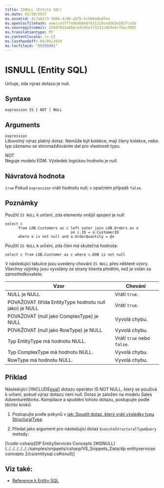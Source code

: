 ```yaml
---
title: ISNULL (Entity SQL)
ms.date: 03/30/2017
ms.assetid: dc7a0173-3664-4c90-a57b-5cbb0a8ed7ee
ms.openlocfilehash: aaecce3ff74d64b8e07b31329ced5b5e581fca5b
ms.sourcegitcommit: 558d78d2a68acd4c95ef23231c8b4e4c7bac3902
ms.translationtype: MT
ms.contentlocale: cs-CZ
ms.lasthandoff: 04/09/2019
ms.locfileid: "59295091"
---
```

# <a name="isnull-entity-sql"></a>ISNULL (Entity SQL)
Určuje, zda výraz dotazu je null.  
  
## <a name="syntax"></a>Syntaxe  
  
```  
expression IS [ NOT ] NULL  
```  
  
## <a name="arguments"></a>Arguments  
 `expression`  
 Libovolný výraz platný dotaz. Nemůže být kolekce, mají členy kolekce, nebo typ záznamu se shromažďováním dat pro vlastnosti typu.  
  
 NOT  
 Neguje modelu EDM. Výsledek logickou hodnotu je null.  
  
## <a name="return-value"></a>Návratová hodnota  
 `true` Pokud `expression` vrátí hodnotu null; v opačném případě `false`.  
  
## <a name="remarks"></a>Poznámky  
 Použití `IS NULL` k určení, zda elementu vnější spojení je null:  
  
```  
select c   
      from LOB.Customers as c left outer join LOB.Orders as o   
                              on c.ID = o.CustomerID    
      where o is not null and o.OrderQuantity = @x  
```  
  
 Použití `IS NULL` k určení, zda člen má skutečná hodnota:  
  
```  
select c from LOB.Customer as c where c.DOB is not null  
```  
  
 V následující tabulce jsou uvedeny chování `IS NULL` přes některé vzory. Všechny výjimky jsou vyvolány ze strany klienta předtím, než je volán za zprostředkovatele:  
  
|Vzor|Chování|  
|-------------|--------------|  
|NULL je NULL|Vrátí `true`.|  
|POVAŽOVAT (třída EntityType hodnotu null jako) je NULL|Vrátí `true`.|  
|POVAŽOVAT (null jako ComplexType) je NULL|Vyvolá chybu.|  
|POVAŽOVAT (null jako RowType) je NULL|Vyvolá chybu.|  
|Typ EntityType má hodnotu NULL.|Vrátí `true` nebo `false`.|  
|Typ ComplexType má hodnotu NULL.|Vyvolá chybu.|  
|RowType má hodnotu NULL.|Vyvolá chybu.|  
  
## <a name="example"></a>Příklad  
 Následující [!INCLUDE[esql](../../../../../../includes/esql-md.md)] dotazu operátor IS NOT NULL, který se používá k určení, pokud výraz dotazu není null. Dotaz je založen na modelu Sales AdventureWorks. Kompilace a spuštění tohoto dotazu, postupujte podle těchto kroků:  
  
1. Postupujte podle pokynů v [jak: Spustit dotaz, který vrátí výsledky typu StructuralType](../../../../../../docs/framework/data/adonet/ef/how-to-execute-a-query-that-returns-structuraltype-results.md).  
  
2. Předat jako argument pro následující dotaz `ExecuteStructuralTypeQuery` metody:  
  
 [!code-csharp[DP EntityServices Concepts 2#ISNULL](../../../../../../samples/snippets/csharp/VS_Snippets_Data/dp entityservices concepts 2/cs/entitysql.cs#isnull)]  
  
## <a name="see-also"></a>Viz také:

- [Reference k Entity SQL](../../../../../../docs/framework/data/adonet/ef/language-reference/entity-sql-reference.md)
